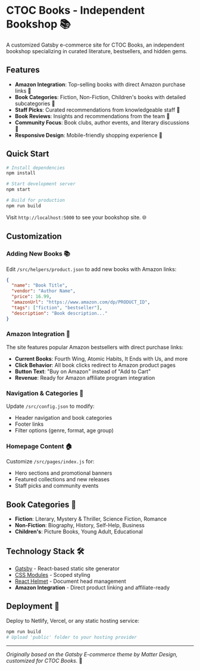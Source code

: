 # CTOC Books - Independent Bookshop 📚

A customized Gatsby e-commerce site for CTOC Books, an independent bookshop specializing in curated literature, bestsellers, and hidden gems.

## Features

- **Amazon Integration**: Top-selling books with direct Amazon purchase links 🛒
- **Book Categories**: Fiction, Non-Fiction, Children's books with detailed subcategories 📖
- **Staff Picks**: Curated recommendations from knowledgeable staff 🎯
- **Book Reviews**: Insights and recommendations from the team 📝
- **Community Focus**: Book clubs, author events, and literary discussions 🚀
- **Responsive Design**: Mobile-friendly shopping experience 📱

## Quick Start

```bash
# Install dependencies
npm install

# Start development server
npm start

# Build for production
npm run build
```

Visit `http://localhost:5000` to see your bookshop site. 🌐

## Customization

### Adding New Books 📚

Edit `/src/helpers/product.json` to add new books with Amazon links:

```json
{
  "name": "Book Title",
  "vendor": "Author Name", 
  "price": 16.99,
  "amazonUrl": "https://www.amazon.com/dp/PRODUCT_ID",
  "tags": ["fiction", "bestseller"],
  "description": "Book description..."
}
```

### Amazon Integration 🛒

The site features popular Amazon bestsellers with direct purchase links:
- **Current Books**: Fourth Wing, Atomic Habits, It Ends with Us, and more
- **Click Behavior**: All book clicks redirect to Amazon product pages
- **Button Text**: "Buy on Amazon" instead of "Add to Cart"
- **Revenue**: Ready for Amazon affiliate program integration

### Navigation & Categories 🧭

Update `/src/config.json` to modify:
- Header navigation and book categories
- Footer links  
- Filter options (genre, format, age group)

### Homepage Content 🏠

Customize `/src/pages/index.js` for:
- Hero sections and promotional banners
- Featured collections and new releases
- Staff picks and community events

## Book Categories 📂

- **Fiction**: Literary, Mystery & Thriller, Science Fiction, Romance
- **Non-Fiction**: Biography, History, Self-Help, Business  
- **Children's**: Picture Books, Young Adult, Educational

## Technology Stack 🛠️

- [Gatsby](https://www.gatsbyjs.com/) - React-based static site generator
- [CSS Modules](https://github.com/css-modules/css-modules) - Scoped styling
- [React Helmet](https://github.com/nfl/react-helmet) - Document head management
- **Amazon Integration** - Direct product linking and affiliate-ready

## Deployment 🚀

Deploy to Netlify, Vercel, or any static hosting service:

```bash
npm run build
# Upload 'public' folder to your hosting provider
```

---

*Originally based on the Gatsby E-commerce theme by Matter Design, customized for CTOC Books.* 🎨